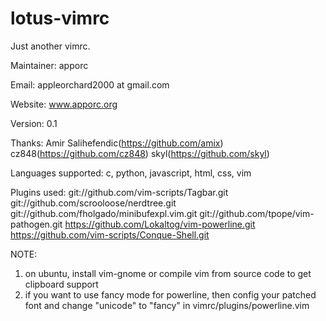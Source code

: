 lotus-vimrc
===========

Just another vimrc.

Maintainer: 
        apporc

Email: 
        appleorchard2000 at gmail.com

Website:
        www.apporc.org

Version:
        0.1

Thanks:
        Amir Salihefendic(https://github.com/amix)
        cz848(https://github.com/cz848)
        skyl(https://github.com/skyl)

Languages supported: 
        c, python, javascript, html, css, vim

Plugins used:
        git://github.com/vim-scripts/Tagbar.git
        git://github.com/scrooloose/nerdtree.git
        git://github.com/fholgado/minibufexpl.vim.git
        git://github.com/tpope/vim-pathogen.git
        https://github.com/Lokaltog/vim-powerline.git
        https://github.com/vim-scripts/Conque-Shell.git


NOTE:
1. on ubuntu, install vim-gnome or compile vim from source code to get clipboard support 
2. if you want to use fancy mode for powerline, then config your patched font and change "unicode" to "fancy" in
vimrc/plugins/powerline.vim

